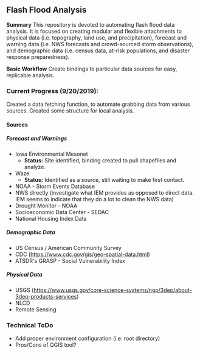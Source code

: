 ## Flash Flood Analysis

**Summary**
This repository is devoted to automating flash flood data analysis. It is focused on creating modular and flexible attachments to physical data (i.e. topography, land use, and precipitation), forecast and warning data (i.e. NWS forecasts and crowd-sourced storm observations), and demographic data (i.e. census data, at-risk populations, and disaster response preparedness).

**Basic Workflow**
Create bindings to particular data sources for easy, replicable analysis.  

### Current Progress (9/20/2019):

Created a data fetching function, to automate grabbing data from various sources.  Created some structure for local analysis.

#### Sources

##### Forecast and Warnings

* Iowa Environmental Mesonet
  * **Status:** Site identified, binding created to pull shapefiles and analyze.
* Waze
  * **Status:** Identified as a source, still waiting to make first contact.
* NOAA - Storm Events Database
* NWS directly (investigate what IEM provides as opposed to direct data.  IEM seems to indicate that they do a lot to clean the NWS data)
* Drought Monitor - NOAA
* Socioeconomic Data Center - SEDAC
* National Housing Index Data

##### Demographic Data

* US Census / American Community Survey
* CDC (https://www.cdc.gov/gis/geo-spatial-data.html)
* ATSDR's GRASP - Social Vulnerability Index

##### Physical Data

* USGS (https://www.usgs.gov/core-science-systems/ngp/3dep/about-3dep-products-services)
* NLCD
* Remote Sensing

### Technical ToDo
* Add proper environment configuration (i.e. root directory)
* Pros/Cons of QGIS tool?
